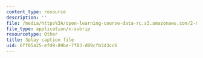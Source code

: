 ```yaml
---
content_type: resource
description: ''
file: /media/https%3A/open-learning-course-data-rc.s3.amazonaws.com/2-003sc-engineering-dynamics-fall-2011/6ff05a25efd989be7f03d09cfb3d3cc6_-QVENB3aEvY.srt
file_type: application/x-subrip
resourcetype: Other
title: 3play caption file
uid: 6ff05a25-efd9-89be-7f03-d09cfb3d3cc6
---
```

